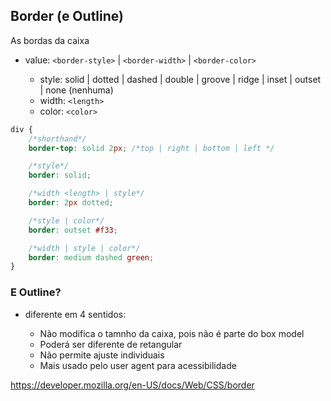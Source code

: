 ## Border (e Outline)

As bordas da caixa

- value: `<border-style>` | `<border-width>` | `<border-color>`

     - style: solid | dotted | dashed | double | groove | ridge | inset | outset | none (nenhuma)
     - width: `<length>`
     - color: `<color>`

```css
div {
    /*shorthand*/
    border-top: solid 2px; /*top | right | bottom | left */

    /*style*/
    border: solid;

    /*width <length> | style*/
    border: 2px dotted;

    /*style | color*/
    border: outset #f33;

    /*width | style | color*/
    border: medium dashed green;
}
```
### E Outline?

- diferente em 4 sentidos:
  
     - Não modifica o tamnho da caixa, pois não é parte do box model
     - Poderá ser diferente de retangular
     - Não permite ajuste individuais
     - Mais usado pelo user agent para acessibilidade

https://developer.mozilla.org/en-US/docs/Web/CSS/border